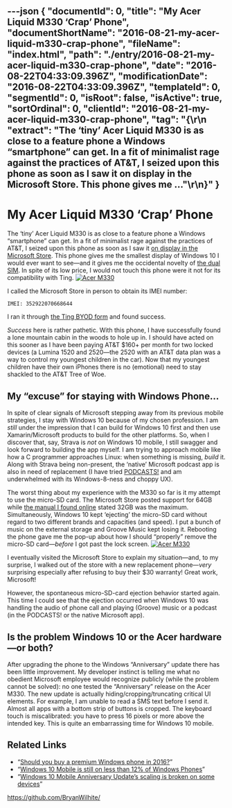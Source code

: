 ---json
{
  "documentId": 0,
  "title": "My Acer Liquid M330 ‘Crap’ Phone",
  "documentShortName": "2016-08-21-my-acer-liquid-m330-crap-phone",
  "fileName": "index.html",
  "path": "./entry/2016-08-21-my-acer-liquid-m330-crap-phone",
  "date": "2016-08-22T04:33:09.396Z",
  "modificationDate": "2016-08-22T04:33:09.396Z",
  "templateId": 0,
  "segmentId": 0,
  "isRoot": false,
  "isActive": true,
  "sortOrdinal": 0,
  "clientId": "2016-08-21-my-acer-liquid-m330-crap-phone",
  "tag": "{\r\n  \"extract\": \"The ‘tiny’ Acer Liquid M330 is as close to a feature phone a Windows “smartphone” can get. In a fit of minimalist rage against the practices of AT&T, I seized upon this phone as soon as I saw it on display in the Microsoft Store. This phone gives me ...\"\r\n}"
}
---

# My Acer Liquid M330 ‘Crap’ Phone

The ‘tiny’ Acer Liquid M330 is as close to a feature phone a Windows “smartphone” can get. In a fit of minimalist rage against the practices of AT&T, I seized upon this phone as soon as I saw it [on display in the Microsoft Store](https://www.microsoftstore.com/store/msusa/en_US/pdp/productID.335427600?icid=Windows_phone_ModC_AcerM330). This phone gives me the smallest display of Windows 10 I would ever want to see—and it gives me the occidental novelty of [the dual SIM](http://www.cnet.com/news/why-you-want-a-dual-sim-phone/). In spite of its low price, I would not touch this phone were it not for its compatibility with Ting.
[<img alt="Acer M330" src="https://farm8.staticflickr.com/7635/27967529652_6f539e39f3_z_d.jpg">](https://www.flickr.com/photos/wilhite/27967529652/in/dateposted-public/ "Acer M330")

I called the Microsoft Store in person to obtain its IMEI number:

```plaintext
IMEI: 352922070668644
```

I ran it through [the Ting BYOD form](https://ting.com/byod) and found success.

*Success* here is rather pathetic. With this phone, I have successfully found a lone mountain cabin in the woods to hole up in. I should have acted on this sooner as I have been paying AT&T $160+ per month for two locked devices (a Lumina 1520 and 2520—the 2520 with an AT&T data plan was a way to control my youngest children in the car). Now that my youngest children have their own iPhones there is no (emotional) need to stay shackled to the AT&T Tree of Woe.

## My “excuse” for staying with Windows Phone…

In spite of clear signals of Microsoft stepping away from its previous mobile strategies, I stay with Windows 10 because of my chosen profession. I am *still* under the impression that I can build for Windows 10 first and then use Xamarin/Microsoft products to build for the other platforms. So, when I discover that, say, Strava is *not* on Windows 10 mobile, I still swagger and look forward to building the app myself. I am trying to approach mobile like how a C programmer approaches Linux: when something is missing, *build* it. Along with Strava being non-present, the ‘native’ Microsoft podcast app is also in need of replacement (I have tried [PODCASTS!](https://www.microsoft.com/en-us/store/apps/podcasts/9wzdncrfhmwj) and am underwhelmed with its Windows-8-ness and choppy UX).

The worst thing about my experience with the M330 so far is it my attempt to use the micro-SD card. The Microsoft Store posted support for 64GB while [the manual I found online](https://twitter.com/BryanWilhite/status/743588430169333760) stated 32GB was the maximum. Simultaneously, Windows 10 kept ‘ejecting’ the micro-SD card without regard to two different brands and capacities (and speed). I put a bunch of music on the external storage and Groove Music kept losing it. Rebooting the phone gave me the pop-up about how I should “properly” remove the micro-SD card—*before* I got past the lock screen.
[<img alt="Acer M330" src="https://farm8.staticflickr.com/7467/27992814601_e64204fa66_z_d.jpg">](https://www.flickr.com/photos/wilhite/27992814601/in/dateposted-public/ "Acer M330")

I eventually visited the Microsoft Store to explain my situation—and, to my surprise, I walked out of the store with a new replacement phone—*very* surprising especially after refusing to buy their $30 warranty! Great work, Microsoft!

However, the spontaneous micro-SD-card ejection behavior started again. This time I could see that the ejection occurred when Windows 10 was handling the audio of phone call and playing (Groove) music or a podcast (in the PODCASTS! or the native Microsoft app).

## Is the problem Windows 10 or the Acer hardware—or both?

After upgrading the phone to the Windows “Anniversary” update there has been little improvement. My developer instinct is telling me what no obedient Microsoft employee would recognize publicly (while the problem cannot be solved): no one tested the “Anniversary” release on the Acer M330. The new update is actually hiding/cropping/truncating critical UI elements. For example, I am unable to read a SMS text before I send it. Almost all apps with a bottom strip of buttons is cropped. The keyboard touch is miscalibrated: you have to press 16 pixels or more above the intended key. This is quite an embarrassing time for Windows 10 mobile.

## Related Links

* “[Should you buy a premium Windows phone in 2016?](http://mspoweruser.com/buy-premium-windows-phone-2016/)”
* “[Windows 10 Mobile is still on less than 12% of Windows Phones](http://mspoweruser.com/windows-10-mobile-still-less-12-windows-phones/)”
* “[Windows 10 Mobile Anniversary Update’s scaling is broken on some devices](http://mspoweruser.com/windows-10-mobile-anniversary-updates-scaling-is-broken-on-some-devices/)”

<https://github.com/BryanWilhite/>
